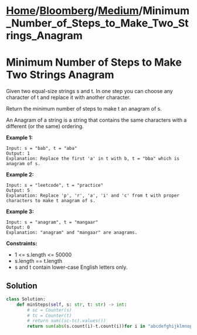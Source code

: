 # [Home](./../..)/[Bloomberg](./..)/[Medium](./)/Minimum_Number_of_Steps_to_Make_Two_Strings_Anagram
<h1>Minimum Number of Steps to Make Two Strings Anagram</h1>

<p>
Given two equal-size strings s and t. In one step you can choose any character of t and replace it with another character.
</p>
<p>
Return the minimum number of steps to make t an anagram of s.
</p>
<p>
An Anagram of a string is a string that contains the same characters with a different (or the same) ordering.
</p>

<b>Example 1:</b>

    Input: s = "bab", t = "aba"
    Output: 1
    Explanation: Replace the first 'a' in t with b, t = "bba" which is anagram of s.
    
<b>Example 2:</b>

    Input: s = "leetcode", t = "practice"
    Output: 5
    Explanation: Replace 'p', 'r', 'a', 'i' and 'c' from t with proper characters to make t anagram of s.
    
<b>Example 3:</b>

    Input: s = "anagram", t = "mangaar"
    Output: 0
    Explanation: "anagram" and "mangaar" are anagrams. 

<b>Constraints:</b>

- 1 <= s.length <= 50000
- s.length == t.length
- s and t contain lower-case English letters only.

<h2>Solution</h2>

```python
class Solution:
    def minSteps(self, s: str, t: str) -> int:
        # sc = Counter(s)
        # tc = Counter(t)
        # return sum((sc-tc).values())
        return sum(abs(s.count(i)-t.count(i))for i in "abcdefghijklmnopqrstuvwxyz")//2
```
